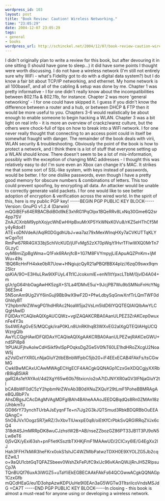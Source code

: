 ```yaml
--- 
wordpress_id: 103
layout: post
title: "Book Review: Caution! Wireless Networking."
time: "23:05:29"
date: 2004-12-07 23:05:29
tags: 
- general
- books
wordpress_url: http://schinckel.net/2004/12/07/book-review-caution-wireless-networking/
---
```

I didn't originally plan to write a review for this book, but after devouring it in one sitting (I should have gone to sleep...) it did have some points I thought were worth discussing.  I do not have a wireless network (I'm still not entirely sure why WiFi - what's Fidelity got to do with a digital data system?) but I do know a fair bit about TCP/IP networking, and ethernet. My home network is all 100baseT, and all of the cabling & setup was done by me. Chapter 1 was pretty informative - I for one didn't really know about the incompatibilities between 802.11a & 802.11b, for instance. Chapter 2 was more 'general networking' - I for one could have skipped it. I guess if you didn't know the difference between a router and a hub, or between DHCP & FTP then it would be more useful to you. Chapters 3-6 would realistically be about enough to enable someone to begin hacking a WLAN. Chapter 3 was a bit light on real info - it is more an overview of crackz/warez culture, but the others were chock-full of tips on how to break into a WiFi network. I for one never really thought that connecting to an access point could in itself be somewhat fraught with danger. The remainder of the book deals with virii, WLAN security & troubleshooting. Obviously the point of the book is how to protect a network, and I think there is a lot of stuff that everyone setting up a WLAN should know. There doesn't seem to be a lot of mis-information, possibly with the exception of changing MAC addresses - I thought this was relatively easy to do! I'm sure even an Xbox can change it's MAC. It strikes me that some sort of SSL-like system, with keys instead of passwords, would be better. I for one dislike passwords, even though I have a pretty good memory for obscure numbers & combinations of letters. This too could prevent spoofing, by encrypting all data. An attacker would be unable to correctly generate valid packets. I for one would like to see better adoption of encryption & verification across the wired world. In the spirit of this, here is my public PGP key! -----BEGIN PGP PUBLIC KEY BLOCK----- Version: GnuPG v1.2.4 (Darwin) mQGiBEFs64ERBACBdiB0d9kE3xhRG1PqOIpx1BQeRRv8LxNq30Gme6Q2sr4pp7SV ZnAJCXnbM9yphXojycWhEwHHpBxuMrXP5YkWNxK0Vu8/rKZ5eHThCf5My4yRdo41 ATE+oDNVdeAi/AqIR0DGgdhUbJ+wa7az79xMexWInqHXy7aCVKUTTqKLYwCgoTct RmPw67RR4GX33bjSchIVcKUD/jUFvMg52zX70pWq/t1HvrTFIwWXQ0MrTn7GLzyC oyM8miZjpBgWma+Q1Fxk6RAnjfcB+1G7M8FVYmpyjLiEApuAQZPnKm+ljMWu+49s 1BQ6RcHnFH4xke0bR7Uow+HNgiujcQyR21aPBQfBBX4pIz//6zqO9swx9qm25lcr qsKiA/9O+E3HluLRw9IXFUyL4Tt1CJcokxmlE+enN1ItYpxcLTbM/0jvID4A04+m gUr/gG64hbOagAwHK5zgX+S1La4fDMvE5u/+9JcjPB7Wu9bSMNoFnHcYNg36E3m4 5N5onAm9Ug2VY6inGujl9Bb9wX9wF2D+PfwLdbySqGnwXnfTrLQmTWF0dGhldyBT Y2hpbmNrZWwgPG1hdHRAc2NoaW5ja2VsLm5ldD6IYQQTEQIAIQIbAwYLCQgHAwID FQIDAxYCAQIeAQIXgAUCQWz+vgIZAQAKCRBA0AanULPEZ3ZrAKCep0wuxnFe4Y3s Ss4WEAgGvE5/MQCgk/iraP0KLn8UnRKIhqB3WXvEG2aIXgQTEQIAHgUCQWzrgQIb AwYLCQgHAwIDFQIDAxYCAQIeAQIXgAAKCRBA0AanULPEZwjRAKCeGWU+ndSPi8p8 1tPUAUFjhvAolwCdHSikf9vlSpPOqksDgZGe5V0fkT60LE1hdHRoZXcgU2NoaW5j a2VsIDxtYXR0LnNjaGluY2tlbEBnbWFpbC5jb20+iF4EExECAB4FAkFs/tsCGwMG CwkIBwMCAxUCAwMWAgECHgECF4AACgkQQNAGp1CzxGeXDQCgjyXXRbrB9iqB5IAR gaR2As1eYAYAoI/4d2XgY65w60b76txicn/o2oA7tDJNYXR0aGV3IFNjaGluY2tl bCA8bWF0dC5zY2hpbmNrZWxAb3B0dXNuZXQuY29tLmF1PoheBBMRAgAeBQJBbP7x AhsDBgsJCAcDAgMVAgMDFgIBAh4BAheAAAoJEEDQBqdQs8Rn0ZMAn18z/JhbkmTu GD86rY73ynchTUrbAJsEyqnFTe+n7iJg2G3kJQTSmud3RbkBDQRBbOuEEAQAngC+ 5hO8JVx1OogzSR7jeRZ/3vXbvTlUwxpE0q8/oiEtKfCrPbkSvQRGIRRqZVJx6cQ4 318dt4SJmMRRpDK8wuCJzhstW2B+AB/nseZZbozGZ86PT33JB1T3PJ9oN5Lw8eT6 0j5vQX/yExi63sh+pnFfietKSsztbTXHKjFmF1MAAwUD/2ClCxy6IE/G4EgXx2IJ Hah3FFH7kMiR3heFKrx0okS1shJC4WZMIbPatwzTDXH0E9XYOLZG5Jb2cqEZwlL1 o+9aQU1cbtGqTQFAZSbeev0WshZkFePJfC9xIJc96vKAnQWJjRnJH5ZRlpsuCp7A TQnBUQf76uxA3iWGZ5+uTaYliEkEGBECAAkFAkFs64QCGwwACgkQQNAGp1CzxGfb mQCdHEaG/eu1D3ohpAzwKDPUuHe9l0EAn3aG5WGTw311tsrilcoVndsMSJdG =CA7T -----END PGP PUBLIC KEY BLOCK-----In closing - this book is almost a must-read for anyone using or developing a wireless network. 
